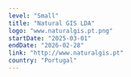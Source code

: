 ```yaml
---
level: "Small"
title: "Natural GIS LDA"
logo: "www.naturalgis.pt.png"
startDate: "2025-03-01"
endDate: "2026-02-28"
link: "http://www.naturalgis.pt"
country: "Portugal"
---
```

